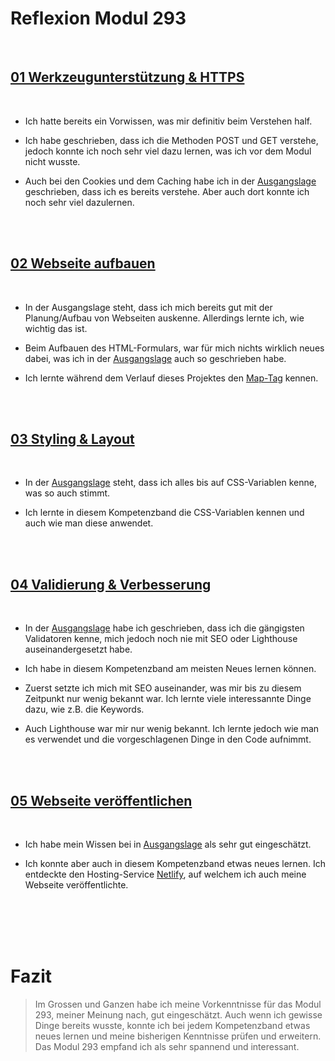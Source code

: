 # Reflexion Modul 293


<br>

## [01 Werkzeugunterstützung & HTTPS](/01%20Werkzeugunterstützung%20&%20HTTP%20Protokoll/)

<br>

- Ich hatte bereits ein Vorwissen, was mir definitiv beim Verstehen half.

- Ich habe geschrieben, dass ich die Methoden POST und GET verstehe, jedoch konnte ich noch sehr viel dazu lernen, was ich vor dem Modul nicht wusste.

- Auch bei den Cookies und dem Caching habe ich in der [Ausgangslage](/01%20Werkzeugunterstützung%20&%20HTTP%20Protokoll/Ausgangslage.md) geschrieben, dass ich es bereits verstehe. Aber auch dort konnte ich noch sehr viel dazulernen.


<br>
<br>


## [02 Webseite aufbauen](/02%20Webseite%20aufbauen/)

<br>

- In der Ausgangslage steht, dass ich mich bereits gut mit der Planung/Aufbau von Webseiten auskenne. Allerdings lernte ich, wie wichtig das ist.

- Beim Aufbauen des HTML-Formulars, war für mich nichts wirklich neues dabei, was ich in der [Ausgangslage](/02%20Webseite%20aufbauen/Ausgangslage.md) auch so geschrieben habe.

- Ich lernte während dem Verlauf dieses Projektes den [Map-Tag](/02%20Webseite%20aufbauen/Kompetenzzuwachs.md###Map-Tag) kennen.


<br>
<br>

## [03 Styling & Layout](/03%20Styling%20&%20Layout/)
<br>


- In der [Ausgangslage](/03%20Styling%20&%20Layout/Ausgangslage.md) steht, dass ich alles bis auf CSS-Variablen kenne, was so auch stimmt.

- Ich lernte in diesem Kompetenzband die CSS-Variablen kennen und auch wie man diese anwendet.



<br>
<br>


## [04 Validierung & Verbesserung](/04%20Validierung%20&%20Verbesserung/)
<br>

- In der [Ausgangslage](/03%20Styling%20&%20Layout/Ausgangslage.md) habe ich geschrieben, dass ich die gängigsten Validatoren kenne, mich jedoch noch nie mit SEO oder Lighthouse auseinandergesetzt habe.

- Ich habe in diesem Kompetenzband am meisten Neues lernen können.

- Zuerst setzte ich mich mit SEO auseinander, was mir bis zu diesem Zeitpunkt nur wenig bekannt war. Ich lernte viele interessannte Dinge dazu, wie z.B. die Keywords.

- Auch Lighthouse war mir nur wenig bekannt. Ich lernte jedoch wie man es verwendet und die vorgeschlagenen Dinge in den Code aufnimmt.



<br>
<br>


## [05 Webseite veröffentlichen](/05%20Webseite%20veröffentlichen/)
<br>

- Ich habe mein Wissen bei in [Ausgangslage](/05%20Webseite%20veröffentlichen/Ausgangslage.md) als sehr gut eingeschätzt.

- Ich konnte aber auch in diesem Kompetenzband etwas neues lernen. Ich entdeckte den Hosting-Service [Netlify](https://netlify.app), auf welchem ich auch meine Webseite veröffentlichte. 

<br>
<br>
<br>
<br>


# Fazit

> Im Grossen und Ganzen habe ich meine Vorkenntnisse für das Modul 293, meiner Meinung nach, gut eingeschätzt. Auch wenn ich gewisse Dinge bereits wusste, konnte ich bei jedem Kompetenzband etwas neues lernen und meine bisherigen Kenntnisse prüfen und erweitern. <br>Das Modul 293 empfand ich als sehr spannend und interessant.





